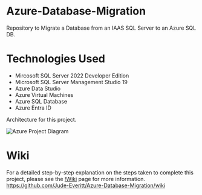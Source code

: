 # Azure-Database-Migration

Repository to Migrate a Database from an IAAS SQL Server to an Azure SQL DB.

# Technologies Used

* Mircosoft SQL Server 2022 Developer Edition
* Microsoft SQL Server Management Studio 19
* Azure Data Studio
* Azure Virtual Machines
* Azure SQL Database
* Azure Entra ID

Architecture for this project.

![Azure Project Diagram](https://github.com/Jude-Everitt/Azure-Database-Migration/assets/147021206/8e85fe24-3338-4ce2-8f5c-e1a582d7a8a4)

# Wiki

For a detailed step-by-step explanation on the steps taken to complete this project, please see the [!Wiki](https://github.com/Jude-Everitt/Azure-Database-Migration/wiki) page for more information. 
https://github.com/Jude-Everitt/Azure-Database-Migration/wiki

